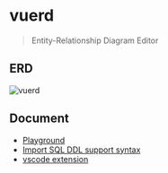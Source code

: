 # vuerd

> Entity-Relationship Diagram Editor

## ERD

![vuerd](https://github.com/vuerd/vuerd/blob/master/img/vuerd-erd.gif?raw=true)

## Document

- [Playground](https://vuerd.github.io)
- [Import SQL DDL support syntax](https://github.com/dineug/erd-editor/blob/master/packages/sql-ddl-parser/src/SQL_DDL_Test_Case.md)
- [vscode extension](https://marketplace.visualstudio.com/items?itemName=dineug.vuerd-vscode)
